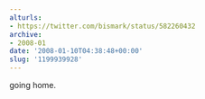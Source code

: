 ```yaml
---
alturls:
- https://twitter.com/bismark/status/582260432
archive:
- 2008-01
date: '2008-01-10T04:38:48+00:00'
slug: '1199939928'
---
```


going home.

